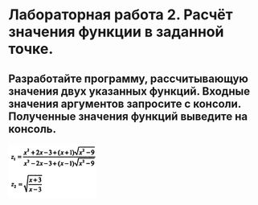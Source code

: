 # Лабораторная работа 2. Расчёт значения функции в заданной точке.

## Разработайте программу, рассчитывающую значения двух указанных функций. Входные значения аргументов запросите с консоли. Полученные значения функций выведите на консоль.

![img.png](img.png)
